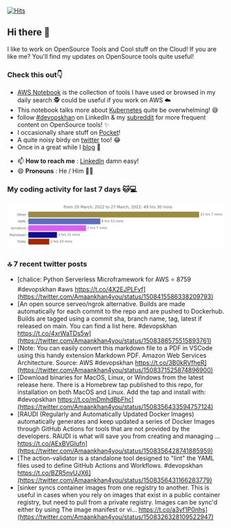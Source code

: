 [![Hits](https://hits.seeyoufarm.com/api/count/incr/badge.svg?url=https%3A%2F%2Fgithub.com%2Fakhan4u%2Fhit-counter&count_bg=%2379C83D&title_bg=%23555555&icon=&icon_color=%23E7E7E7&title=visits&edge_flat=false)](https://hits.seeyoufarm.com)

## Hi there 👋

I like to work on OpenSource Tools and Cool stuff on the Cloud! If you are like me? You'll find my updates on OpenSource tools quite useful!

### Check this out👇

* [AWS Notebook](https://histre.com/public/notebooks/dnllyanu/aws/) is the collection of tools I have used or browsed in my daily search 🕵️ could be useful if you work on AWS ☁️
* This notebook talks more about [Kubernetes](https://histre.com/public/notebooks/6uxdvo3y/kubernetes/) quite be overwhelming! 😅
* follow [#devopskhan](https://www.linkedin.com/feed/hashtag/devopskhan/) on LinkedIn & my [subreddit](https://www.reddit.com/r/devopskhan/) for more frequent content on OpenSource tools! ✨
* I occasionally share stuff on [Pocket](https://getpocket.com/@ej6g8d1dp2829A16a9Tf5d4T6bAMp3d8791rejDe86yem3bm4e14ex4fT4dluk29)!
* A quite noisy birdy on [twitter](https://twitter.com/Amaankhan4you) too! 😂
* Once in a great while I [blog](https://linuxparrot.com/) 😬


- 📫 **How to reach me** : [LinkedIn](https://www.linkedin.com/in/amaan-khan-linux-ninja) damn easy!
- 😄 **Pronouns** : He / Him 🤷‍♂️

### My coding activity for last 7 days 🐱💻

<img src="https://github.com/akhan4u/akhan4u/blob/main/images/stat.svg" alt="Amaan's Wakatime Activity!"/>

### 🔝 7 recent twitter posts
<!-- DEVDOJO:START -->
- [chalice: Python Serverless Microframework for AWS
⭐️ 8759
#devopskhan #aws
https://t.co/4X2EJPLFvf](https://twitter.com/Amaankhan4you/status/1508415586338209793)
- [An open source serveo/ngrok alternative. Builds are made automatically for each commit to the repo and are pushed to Dockerhub. Builds are tagged using a commit sha, branch name, tag, latest if released on main. You can find a list here. #devopskhan https://t.co/4xrWaTDs5w](https://twitter.com/Amaankhan4you/status/1508386575515893761)
- [Note: You can easily convert this markdown file to a PDF in VSCode using this handy extension Markdown PDF. Amazon Web Services Architecture. Source: AWS #devopskhan https://t.co/3B0kRVfheR](https://twitter.com/Amaankhan4you/status/1508371525874896900)
- [Download binaries for MacOS, Linux, or Windows from the latest release here. There is a Homebrew tap published to this repo, for installation on both MacOS and Linux. Add the tap and install with: #devopskhan https://t.co/mDmhdBbFhc](https://twitter.com/Amaankhan4you/status/1508356433594757124)
- [RAUDI &lpar;Regularly and Automatically Updated Docker Images&rpar; automatically generates and keep updated a series of Docker Images through GitHub Actions for tools that are not provided by the developers. RAUDI is what will save you from creating and managing … https://t.co/AExBVGlufn](https://twitter.com/Amaankhan4you/status/1508356428741885959)
- [The action-validator is a standalone tool designed to &quot;lint&quot; the YAML files used to define GitHub Actions and Workflows. #devopskhan https://t.co/BZR5nvUJX6](https://twitter.com/Amaankhan4you/status/1508356431166283779)
- [sinker syncs container images from one registry to another. This is useful in cases when you rely on images that exist in a public container registry, but need to pull from a private registry. Images can be sync&#39;d either by using The image manifest or vi… https://t.co/a3vf1P0nhs](https://twitter.com/Amaankhan4you/status/1508326328109522947)
<!-- DEVDOJO:END -->

<!-- ![Amaan's GitHub stats](https://github-readme-stats.vercel.app/api?username=akhan4u&count_private=true&show_icons=true&hide=contribs) -->
